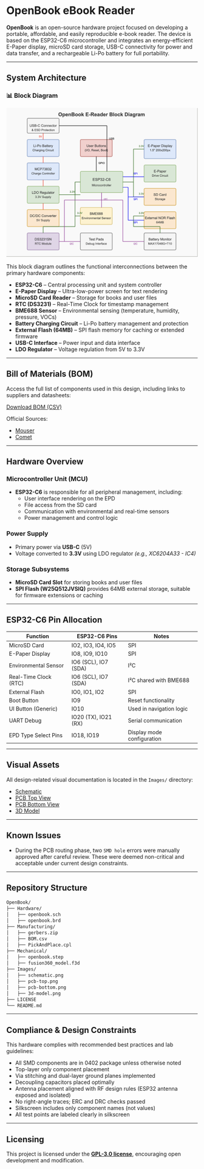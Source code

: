 # OpenBook eBook Reader

**OpenBook** is an open-source hardware project focused on developing a portable, affordable, and easily reproducible e-book reader. The device is based on the ESP32-C6 microcontroller and integrates an energy-efficient E-Paper display, microSD card storage, USB-C connectivity for power and data transfer, and a rechargeable Li-Po battery for full portability.

---

## System Architecture

### 📊 Block Diagram

![Block Diagram](Images/diagram.png)

This block diagram outlines the functional interconnections between the primary hardware components:

- **ESP32-C6** – Central processing unit and system controller
- **E-Paper Display** – Ultra-low-power screen for text rendering
- **MicroSD Card Reader** – Storage for books and user files
- **RTC (DS3231)** – Real-Time Clock for timestamp management
- **BME688 Sensor** – Environmental sensing (temperature, humidity, pressure, VOCs)
- **Battery Charging Circuit** – Li-Po battery management and protection
- **External Flash (64MB)** – SPI flash memory for caching or extended firmware
- **USB-C Interface** – Power input and data interface
- **LDO Regulator** – Voltage regulation from 5V to 3.3V

---

## Bill of Materials (BOM)

Access the full list of components used in this design, including links to suppliers and datasheets:

[Download BOM (CSV)](Manufacturing/BOM.csv)

Official Sources:
- [Mouser](https://eu.mouser.com)
- [Comet](https://www.comet.srl.ro)

---

## Hardware Overview

### Microcontroller Unit (MCU)
- **ESP32-C6** is responsible for all peripheral management, including:
  - User interface rendering on the EPD
  - File access from the SD card
  - Communication with environmental and real-time sensors
  - Power management and control logic

### Power Supply
- Primary power via **USB-C** (5V)
- Voltage converted to **3.3V** using LDO regulator *(e.g., XC6204A33 - IC4)*

### Storage Subsystems
- **MicroSD Card Slot** for storing books and user files
- **SPI Flash (W25Q512JVSIQ)** provides 64MB external storage, suitable for firmware extensions or caching

---

## ESP32-C6 Pin Allocation

| Function                  | ESP32-C6 Pins       | Notes                      |
|---------------------------|---------------------|-----------------------------|
| MicroSD Card              | IO2, IO3, IO4, IO5  | SPI                        |
| E-Paper Display           | IO8, IO9, IO10      | SPI                        |
| Environmental Sensor      | IO6 (SCL), IO7 (SDA)| I²C                        |
| Real-Time Clock (RTC)     | IO6 (SCL), IO7 (SDA)| I²C shared with BME688     |
| External Flash            | IO0, IO1, IO2       | SPI                        |
| Boot Button               | IO9                 | Reset functionality        |
| UI Button (Generic)       | IO10                | Used in navigation logic   |
| UART Debug                | IO20 (TX), IO21 (RX)| Serial communication       |
| EPD Type Select Pins      | IO18, IO19          | Display mode configuration |

---

## Visual Assets

All design-related visual documentation is located in the `Images/` directory:
- [Schematic](Images/schematic.png)
- [PCB Top View](Images/pcb-top.png)
- [PCB Bottom View](Images/pcb-bottom.png)
- [3D Model](Images/3d-model.png)

---

## Known Issues

- During the PCB routing phase, two `SMD hole` errors were manually approved after careful review. These were deemed non-critical and acceptable under current design constraints.
---

## Repository Structure

```
OpenBook/
├── Hardware/
│   ├── openbook.sch
│   ├── openbook.brd
├── Manufacturing/
│   ├── gerbers.zip
│   ├── BOM.csv
│   ├── PickAndPlace.cpl
├── Mechanical/
│   ├── openbook.step
│   ├── fusion360_model.f3d
├── Images/
│   ├── schematic.png
│   ├── pcb-top.png
│   ├── pcb-bottom.png
│   ├── 3d-model.png
├── LICENSE
└── README.md
```

---

## Compliance & Design Constraints

This hardware complies with recommended best practices and lab guidelines:
- All SMD components are in 0402 package unless otherwise noted
- Top-layer only component placement
- Via stitching and dual-layer ground planes implemented
- Decoupling capacitors placed optimally
- Antenna placement aligned with RF design rules (ESP32 antenna exposed and isolated)
- No right-angle traces; ERC and DRC checks passed
- Silkscreen includes only component names (not values)
- All test points are labeled clearly in silkscreen

---

## Licensing

This project is licensed under the **[GPL-3.0 license](LICENCE)**, encouraging open development and modification.

